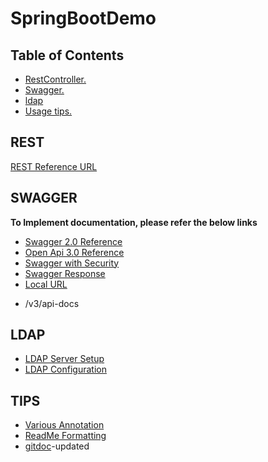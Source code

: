 # SpringBootDemo

## Table of Contents

 * [ RestController. ](#REST)
 * [ Swagger. ](#Swagger)
 * [ldap](#LDAP)
 * [ Usage tips. ](#Tips)

 ## REST
 [REST Reference URL](https://howtodoinjava.com/spring-boot2/rest/rest-api-example/)

 ## SWAGGER
 **To Implement documentation, please refer the below links**
 - [Swagger 2.0 Reference](https://dzone.com/articles/spring-boot-restful-api-documentation-with-swagger)
 - [Open Api 3.0 Reference](https://dzone.com/articles/openapi-3-documentation-with-spring-boot)
 - [Swagger with Security](https://stackoverflow.com/questions/37671125/how-to-configure-spring-security-to-allow-swagger-url-to-be-accessed-without-aut)
 - [Swagger Response](https://swagger.io/docs/specification/2-0/describing-responses/)
 - [Local URL](http://localhost:8090/swagger-ui/index.html)
  * /v3/api-docs
  
  ## LDAP
  - [LDAP Server Setup](http://kukusan-network.blogspot.com/2012/01/how-to-setting-ldap-openldap-in-windows.html)
  - [LDAP Configuration](http://www.rlmueller.net/LDAP_Binding.htm#:~:text=The%20moniker%20%22ou%22%20means%20organizational,%22dc%22%20means%20domain%20component)
  
  ## TIPS
  - [Various Annotation](https://springframework.guru/spring-framework-annotations/)
  - [ReadMe Formatting](https://docs.github.com/en/free-pro-team@latest/github/writing-on-github/basic-writing-and-formatting-syntax)
  - [gitdoc](https://docs.github.com/en)-updated
 
